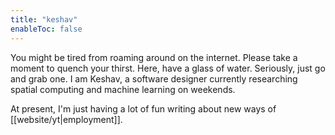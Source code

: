 ```yaml
---
title: "keshav"
enableToc: false
---
```


You might be tired from roaming around on the internet. Please take a moment to quench your thirst. Here, have a glass of water. Seriously, just go and grab one. I am Keshav, a software designer currently researching spatial computing and machine learning on weekends. 

At present, I'm just having a lot of fun writing about new ways of [[website/yt|employment]]. 
